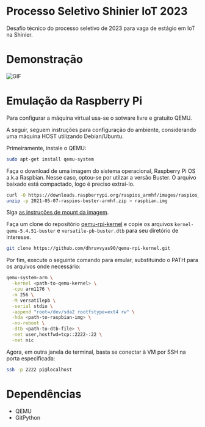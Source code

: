 # Processo Seletivo Shinier IoT 2023
Desafio técnico do processo seletivo de 2023 para vaga de estágio em IoT na Shinier.
# Demonstração
![GIF](https://media.giphy.com/media/v1.Y2lkPTc5MGI3NjExanQ5bHEwcG00ZnN0ZWptZmdlbWZsd3MwNjYwdXlsaTVzNmpicHE3MyZlcD12MV9pbnRlcm5hbF9naWZfYnlfaWQmY3Q9Zw/yaAJheSvcPorhZ4KJe/giphy.gif)
# Emulação da Raspberry Pi
Para configurar a máquina virtual usa-se o sotware livre e gratuito QEMU.

A seguir, seguem instruções para configuração do ambiente, considerando uma máquina HOST utilizando Debian/Ubuntu.

Primeiramente, instale o QEMU:
```bash
sudo apt-get install qemu-system
```

Faça o download de uma imagem do sistema operacional, Raspberry Pi OS a.k.a Raspbian. Nesse caso, optou-se por utilzar a versão Buster. O arquivo baixado está compactado, logo é preciso extraí-lo.
```bash
curl -O https://downloads.raspberrypi.org/raspios_armhf/images/raspios_armhf-2021-05-28/2021-05-07-raspios-buster-armhf.zip
unzip -p 2021-05-07-raspios-buster-armhf.zip > raspbian.img
```

Siga [as instruções de mount da imagem](https://azeria-labs.com/emulate-raspberry-pi-with-qemu/).

Faça um clone do repositório [qemu-rpi-kernel](https://github.com/dhruvvyas90/qemu-rpi-kernel/tree/master) e copie os arquivos `kernel-qemu-5.4.51-buster` e `versatile-pb-buster.dtb` para seu diretório de interesse.
```bash
git clone https://github.com/dhruvvyas90/qemu-rpi-kernel.git
```

Por fim, execute o seguinte comando para emular, substituindo o PATH para os arquivos onde necessário:
```bash
qemu-system-arm \
  -kernel <path-to-qemu-kernel> \
  -cpu arm1176 \
  -m 256 \
  -M versatilepb \
  -serial stdio \
  -append "root=/dev/sda2 rootfstype=ext4 rw" \
  -hda <path-to-raspbian-img> \
  -no-reboot \
  -dtb <path-to-dtb-file> \
  -net user,hostfwd=tcp::2222-:22 \
  -net nic
```

Agora, em outra janela de terminal, basta se conectar à VM por SSH na porta especificada:
```bash
ssh -p 2222 pi@localhost
```

# Dependências
- QEMU
- GitPython
